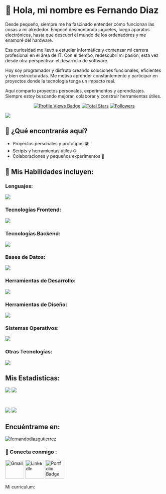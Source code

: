 # 👋 Hola, mi nombre es Fernando Diaz
Desde pequeño, siempre me ha fascinado entender cómo funcionan las cosas a mi alrededor. Empecé desmontando juguetes, luego aparatos electrónicos, hasta que descubrí el mundo de los ordenadores y me enamoré del hardware. 

Esa curiosidad me llevó a estudiar informática y comenzar mi carrera profesional en el área de IT. Con el tiempo, redescubrí mi pasión, esta vez desde otra perspectiva: el desarrollo de software. 

Hoy soy programador y disfruto creando soluciones funcionales, eficientes y bien estructuradas. Me motiva aprender constantemente y participar en proyectos donde la tecnología tenga un impacto real.

Aquí comparto proyectos personales, experimentos y aprendizajes. Siempre estoy buscando mejorar, colaborar y construir herramientas útiles.

 <div align="center">
<!-- Profile Views -->
<a href="https://github.com/Fernandodg97" target="_blank">
  <img src="https://komarev.com/ghpvc/?username=Fernandodg97&label=Profile%20views&color=5e81ac&style=for-the-badge&logo=github&logoColor=white&Color=black" 
       alt="Profile Views Badge" /></a>

<!-- Total Stars with GitHub Logo -->
<a href="https://github.com/Fernandodg97?tab=repositories&sort=stargazers" target="_blank">
  <img alt="Total Stars" title="Total stars on GitHub"
       src="https://img.shields.io/github/stars/Fernandodg97?style=for-the-badge&label=Stars&color=bf616a&logo=github" /></a>

<!-- Followers with GitHub Logo -->
<a href="https://github.com/Fernandodg97?tab=followers" target="_blank">
  <img alt="Followers" title="Follow me on GitHub"
       src="https://img.shields.io/github/followers/Fernandodg97?style=for-the-badge&label=Followers&color=5e81ac&logo=github" />
</a>

</div>

![](http://github-profile-summary-cards.vercel.app/api/cards/profile-details?username=Fernandodg97&theme=github)

## 🚀 ¿Qué encontrarás aquí?
- Proyectos personales y prototipos 🛠️
- Scripts y herramientas útiles ⚙️
- Colaboraciones y pequeños experimentos 🎯

## 🧠 Mis Habilidades incluyen:

### Lenguajes:
<p align="left">
  <a href="https://skillicons.dev">
    <img src="https://skillicons.dev/icons?i=html,css,js,ts,java,php,phyton&perline=14" />
  </a>
</p>

### Tecnologías Frontend:
<p align="left">
  <a href="https://skillicons.dev">
    <img src="https://skillicons.dev/icons?i=react,vue,bootstrap,tailwind&perline=14" />
  </a>
</p>

### Tecnologías Backend:
<p align="left">
  <a href="https://skillicons.dev">
    <img src="https://skillicons.dev/icons?i=spring&perline=14" />
  </a>
</p>

### Bases de Datos:
<p align="left">
  <a href="https://skillicons.dev">
    <img src="https://skillicons.dev/icons?i=mysql,postgresql&perline=14" />
  </a>
</p>

### Herramientas de Desarrollo:
<p align="left">
  <a href="https://skillicons.dev">
    <img src="https://skillicons.dev/icons?i=vscode,idea,eclipse,postman&perline=14" />
  </a>
</p>

### Herramientas de Diseño:
<p align="left">
  <a href="https://skillicons.dev">
    <img src="https://skillicons.dev/icons?i=figma&perline=14" />
  </a>
</p>

### Sistemas Operativos:
<p align="left">
  <a href="https://skillicons.dev">
    <img src="https://skillicons.dev/icons?i=linux,windows,apple&perline=14" />
  </a>
</p>

### Otras Tecnologías:
<p align="left">
  <a href="https://skillicons.dev">
    <img src="https://skillicons.dev/icons?i=git,github,bash,vite,netlify&perline=14" />
  </a>
</p>


## Mis Estadisticas:
![](http://github-profile-summary-cards.vercel.app/api/cards/repos-per-language?username=Fernandodg97&theme=github)
![](http://github-profile-summary-cards.vercel.app/api/cards/most-commit-language?username=Fernandodg97&theme=github)

<br>

![](http://github-profile-summary-cards.vercel.app/api/cards/stats?username=Fernandodg97&theme=github)
![](https://github-readme-stats.vercel.app/api?username=Fernandodg97&count_private=true)

## Encuéntrame en:
<p align="left">
<a href="https://linkedin.com/in/fernandodiazgutierrez" target="blank"><img src="https://skillicons.dev/icons?i=linkedin&perline=14" alt="fernandodiazgutierrez" /></a>
</p>

<h3>🧲 Conecta conmigo :</h3>
<a href="mailto:ferdiaz1997@gmail.com">
  <img width="60px" src="https://play-lh.googleusercontent.com/MaRCSacmqLlbSST5m_sJUb_tE9pTresHYgwpd4gInpcj_NVGbjLCnTe96Yx5zz893bA=w480-h960" alt="Gmail" /></a> 
  
  <a href="https://www.linkedin.com/in/fernandodg97" target="_blank">
    <img width="60px" src="https://cdn-icons-png.freepik.com/256/2496/2496097.png?semt=ais_hybrid" alt="LinkedIn" /></a> 
    
  <a href="https://netlify.app/" target="_blank">
    <img width="60px" src="" alt="Portfolio Badge"></a>

Mi curriculum: ![]()
